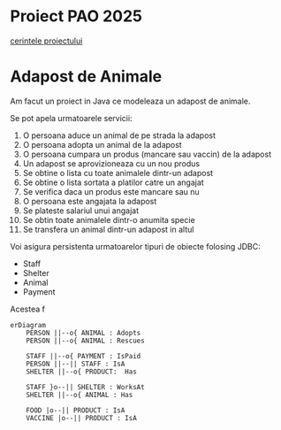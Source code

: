 # Proiect PAO 2025

[cerintele proiectului](https://github.com/deeas/PAO-2025/blob/master/Programare%20avansata%20pe%20obiecte%20-%20proiect%202025.pdf)

# Adapost de Animale  

Am facut un proiect in Java ce modeleaza un adapost de animale. 

Se pot apela urmatoarele servicii:

1. O persoana aduce un animal de pe strada la adapost 
2. O persoana adopta un animal de la adapost 
3. O persoana cumpara un produs (mancare sau vaccin) de la adapost
4. Un adapost se aprovizioneaza cu un nou produs
5. Se obtine o lista cu toate animalele dintr-un adapost
6. Se obtine o lista sortata a platilor catre un angajat 
7. Se verifica daca un produs este mancare sau nu 
8. O persoana este angajata la adapost
9. Se plateste salariul unui angajat
10. Se obtin toate animalele dintr-o anumita specie
11. Se transfera un animal dintr-un adapost in altul

Voi asigura persistenta urmatoarelor tipuri de obiecte folosing JDBC: 
- Staff
- Shelter
- Animal
- Payment

Acestea f

```mermaid
erDiagram
    PERSON ||--o{ ANIMAL : Adopts
    PERSON ||--o{ ANIMAL : Rescues

    STAFF ||--o{ PAYMENT : IsPaid
    PERSON ||--|| STAFF : IsA
    SHELTER ||--o{ PRODUCT:  Has

    STAFF }o--|| SHELTER : WorksAt
    SHELTER ||--o{ ANIMAL : Has 

    FOOD |o--|| PRODUCT : IsA
    VACCINE |o--|| PRODUCT : IsA
```
